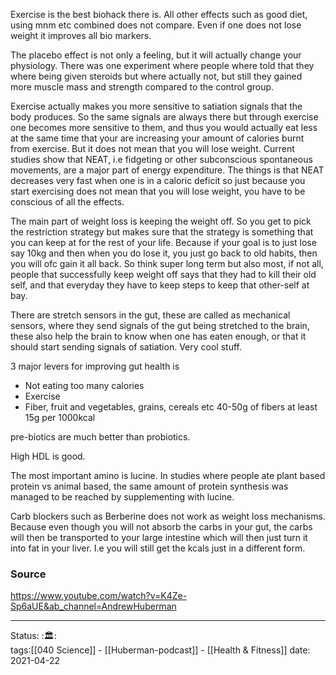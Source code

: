 
Exercise is the best biohack there is. All other effects such as good diet,
using mnm etc combined does not compare. Even if one does not lose weight it
improves all bio markers.

The placebo effect is not only a feeling, but it will actually change your
physiology. There was one experiment where people where told that they where
being given steroids but where actually not, but still they gained more muscle
mass and strength compared to the control group. 

Exercise actually makes you more sensitive to satiation signals that the body
produces. So the same signals are always there but through exercise one becomes
more sensitive to them, and thus you would actually eat less at the same time
that your are increasing your amount of calories burnt from exercise. But it
does not mean that you will lose weight. Current studies show that NEAT, i.e
fidgeting or other subconscious spontaneous movements, are a major part of
energy expenditure. The things is that NEAT decreases very fast when one is in a
caloric deficit so just because you start exercising does not mean that you will
lose weight, you have to be conscious of all the effects. 

The main part of weight loss is keeping the weight off. So you get to pick the
restriction strategy but makes sure that the strategy is something that you can
keep at for the rest of your life. Because if your goal is to just lose say 10kg
and then when you do lose it, you just go back to old habits, then you will ofc
gain it all back. So think super long term but also most, if not all, people
that successfully keep weight off says that they had to kill their old self, and
that everyday they have to keep steps to keep that other-self at bay. 

There are stretch sensors in the gut, these are called as mechanical sensors,
where they send signals of the gut being stretched to the brain, these also help
the brain to know when one has eaten enough, or that it should start sending
signals of satiation. Very cool stuff.

3 major levers for improving gut health is
* Not eating too many calories
* Exercise
* Fiber, fruit and vegetables, grains, cereals etc 40-50g of fibers  at least
  15g per 1000kcal

pre-biotics are much better than probiotics.

High HDL is good.

The most important amino is lucine. In studies where people ate plant based
protein vs animal based, the same amount of protein synthesis was managed to be
reached by supplementing with lucine.

Carb blockers such as Berberine does not work as weight loss mechanisms. Because
even though you will not absorb the carbs in your gut, the carbs will then be
transported to your large intestine which will then just turn it into fat in
your liver. I.e you will still get the kcals just in a different form. 



### Source
https://www.youtube.com/watch?v=K4Ze-Sp6aUE&ab_channel=AndrewHuberman

---
Status: :🏛:  
tags:[[040 Science]] - [[Huberman-podcast]] - [[Health & Fitness]] 
date: 2021-04-22
